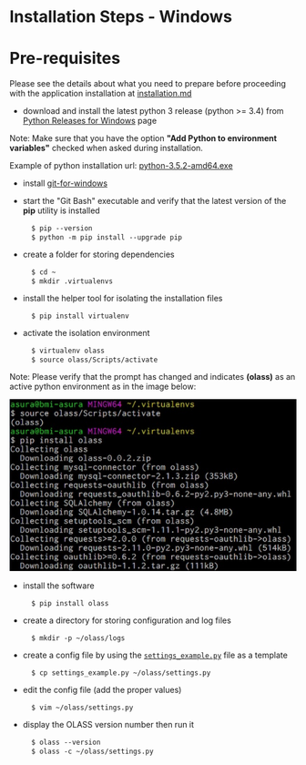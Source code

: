 # Installation Steps - Windows

# Pre-requisites

Please see the details about what you need to prepare before proceeding with
the application installation at [installation.md](installation.md)


- download and install the latest python 3 release (python >= 3.4) from 
[Python Releases for Windows](https://www.python.org/downloads/windows/) page

Note: Make sure that you have the option **"Add Python to environment variables"**
checked when asked during installation.

Example of python installation url:
    [python-3.5.2-amd64.exe](https://www.python.org/ftp/python/3.5.2/python-3.5.2-amd64.exe)

- install [git-for-windows](https://git-for-windows.github.io/)

- start the "Git Bash" executable and verify that the latest version of the
**pip** utility is installed

        $ pip --version
        $ python -m pip install --upgrade pip

- create a folder for storing dependencies

        $ cd ~
        $ mkdir .virtualenvs

- install the helper tool for isolating the installation files

        $ pip install virtualenv

- activate the isolation environment

        $ virtualenv olass
        $ source olass/Scripts/activate

Note: Please verify that the prompt has changed and indicates **(olass)**
as an active python environment as in the image below:

![olass windows venv install](img/olass_windows_venv_install.jpg)

- install the software

        $ pip install olass

- create a directory for storing configuration and log files

        $ mkdir -p ~/olass/logs

- create a config file by using the
[`settings_example.py`](https://github.com/ufbmi/olass-client/blob/master/config/settings_example.py)
file as a template

        $ cp settings_example.py ~/olass/settings.py

- edit the config file (add the proper values)

        $ vim ~/olass/settings.py

- display the OLASS version number then run it

        $ olass --version
        $ olass -c ~/olass/settings.py
